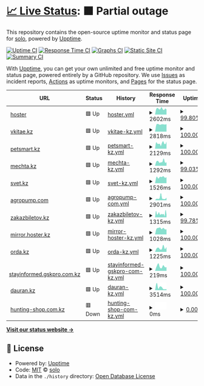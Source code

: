 # [📈 Live Status](https://solo10010.github.io/upptime): <!--live status--> **🟧 Partial outage**

This repository contains the open-source uptime monitor and status page for [solo](https://solo10010.github.io/), powered by [Upptime](https://github.com/upptime/upptime).

[![Uptime CI](https://github.com/solo10010/upptime/workflows/Uptime%20CI/badge.svg)](https://github.com/solo10010/upptime/actions?query=workflow%3A%22Uptime+CI%22)
[![Response Time CI](https://github.com/solo10010/upptime/workflows/Response%20Time%20CI/badge.svg)](https://github.com/solo10010/upptime/actions?query=workflow%3A%22Response+Time+CI%22)
[![Graphs CI](https://github.com/solo10010/upptime/workflows/Graphs%20CI/badge.svg)](https://github.com/solo10010/upptime/actions?query=workflow%3A%22Graphs+CI%22)
[![Static Site CI](https://github.com/solo10010/upptime/workflows/Static%20Site%20CI/badge.svg)](https://github.com/solo10010/upptime/actions?query=workflow%3A%22Static+Site+CI%22)
[![Summary CI](https://github.com/solo10010/upptime/workflows/Summary%20CI/badge.svg)](https://github.com/solo10010/upptime/actions?query=workflow%3A%22Summary+CI%22)

With [Upptime](https://upptime.js.org), you can get your own unlimited and free uptime monitor and status page, powered entirely by a GitHub repository. We use [Issues](https://github.com/solo10010/upptime/issues) as incident reports, [Actions](https://github.com/solo10010/upptime/actions) as uptime monitors, and [Pages](https://solo10010.github.io/upptime) for the status page.

<!--start: status pages-->
<!-- This summary is generated by Upptime (https://github.com/upptime/upptime) -->
<!-- Do not edit this manually, your changes will be overwritten -->
<!-- prettier-ignore -->
| URL | Status | History | Response Time | Uptime |
| --- | ------ | ------- | ------------- | ------ |
| <img alt="" src="https://icons.duckduckgo.com/ip3/hoster.kz.ico" height="13"> [hoster](https://hoster.kz/) | 🟩 Up | [hoster.yml](https://github.com/solo10010/upptime/commits/HEAD/history/hoster.yml) | <details><summary><img alt="Response time graph" src="./graphs/hoster/response-time-week.png" height="20"> 2602ms</summary><br><a href="https://solo10010.github.io/upptime/history/hoster"><img alt="Response time 3000" src="https://img.shields.io/endpoint?url=https%3A%2F%2Fraw.githubusercontent.com%2Fsolo10010%2Fupptime%2FHEAD%2Fapi%2Fhoster%2Fresponse-time.json"></a><br><a href="https://solo10010.github.io/upptime/history/hoster"><img alt="24-hour response time 2776" src="https://img.shields.io/endpoint?url=https%3A%2F%2Fraw.githubusercontent.com%2Fsolo10010%2Fupptime%2FHEAD%2Fapi%2Fhoster%2Fresponse-time-day.json"></a><br><a href="https://solo10010.github.io/upptime/history/hoster"><img alt="7-day response time 2602" src="https://img.shields.io/endpoint?url=https%3A%2F%2Fraw.githubusercontent.com%2Fsolo10010%2Fupptime%2FHEAD%2Fapi%2Fhoster%2Fresponse-time-week.json"></a><br><a href="https://solo10010.github.io/upptime/history/hoster"><img alt="30-day response time 3104" src="https://img.shields.io/endpoint?url=https%3A%2F%2Fraw.githubusercontent.com%2Fsolo10010%2Fupptime%2FHEAD%2Fapi%2Fhoster%2Fresponse-time-month.json"></a><br><a href="https://solo10010.github.io/upptime/history/hoster"><img alt="1-year response time 1975" src="https://img.shields.io/endpoint?url=https%3A%2F%2Fraw.githubusercontent.com%2Fsolo10010%2Fupptime%2FHEAD%2Fapi%2Fhoster%2Fresponse-time-year.json"></a></details> | <details><summary><a href="https://solo10010.github.io/upptime/history/hoster">99.80%</a></summary><a href="https://solo10010.github.io/upptime/history/hoster"><img alt="All-time uptime 99.80%" src="https://img.shields.io/endpoint?url=https%3A%2F%2Fraw.githubusercontent.com%2Fsolo10010%2Fupptime%2FHEAD%2Fapi%2Fhoster%2Fuptime.json"></a><br><a href="https://solo10010.github.io/upptime/history/hoster"><img alt="24-hour uptime 100.00%" src="https://img.shields.io/endpoint?url=https%3A%2F%2Fraw.githubusercontent.com%2Fsolo10010%2Fupptime%2FHEAD%2Fapi%2Fhoster%2Fuptime-day.json"></a><br><a href="https://solo10010.github.io/upptime/history/hoster"><img alt="7-day uptime 99.80%" src="https://img.shields.io/endpoint?url=https%3A%2F%2Fraw.githubusercontent.com%2Fsolo10010%2Fupptime%2FHEAD%2Fapi%2Fhoster%2Fuptime-week.json"></a><br><a href="https://solo10010.github.io/upptime/history/hoster"><img alt="30-day uptime 99.92%" src="https://img.shields.io/endpoint?url=https%3A%2F%2Fraw.githubusercontent.com%2Fsolo10010%2Fupptime%2FHEAD%2Fapi%2Fhoster%2Fuptime-month.json"></a><br><a href="https://solo10010.github.io/upptime/history/hoster"><img alt="1-year uptime 99.89%" src="https://img.shields.io/endpoint?url=https%3A%2F%2Fraw.githubusercontent.com%2Fsolo10010%2Fupptime%2FHEAD%2Fapi%2Fhoster%2Fuptime-year.json"></a></details>
| <img alt="" src="https://icons.duckduckgo.com/ip3/vkitae.kz.ico" height="13"> [vkitae.kz](https://vkitae.kz/) | 🟩 Up | [vkitae-kz.yml](https://github.com/solo10010/upptime/commits/HEAD/history/vkitae-kz.yml) | <details><summary><img alt="Response time graph" src="./graphs/vkitae-kz/response-time-week.png" height="20"> 2818ms</summary><br><a href="https://solo10010.github.io/upptime/history/vkitae-kz"><img alt="Response time 2979" src="https://img.shields.io/endpoint?url=https%3A%2F%2Fraw.githubusercontent.com%2Fsolo10010%2Fupptime%2FHEAD%2Fapi%2Fvkitae-kz%2Fresponse-time.json"></a><br><a href="https://solo10010.github.io/upptime/history/vkitae-kz"><img alt="24-hour response time 2707" src="https://img.shields.io/endpoint?url=https%3A%2F%2Fraw.githubusercontent.com%2Fsolo10010%2Fupptime%2FHEAD%2Fapi%2Fvkitae-kz%2Fresponse-time-day.json"></a><br><a href="https://solo10010.github.io/upptime/history/vkitae-kz"><img alt="7-day response time 2818" src="https://img.shields.io/endpoint?url=https%3A%2F%2Fraw.githubusercontent.com%2Fsolo10010%2Fupptime%2FHEAD%2Fapi%2Fvkitae-kz%2Fresponse-time-week.json"></a><br><a href="https://solo10010.github.io/upptime/history/vkitae-kz"><img alt="30-day response time 3109" src="https://img.shields.io/endpoint?url=https%3A%2F%2Fraw.githubusercontent.com%2Fsolo10010%2Fupptime%2FHEAD%2Fapi%2Fvkitae-kz%2Fresponse-time-month.json"></a><br><a href="https://solo10010.github.io/upptime/history/vkitae-kz"><img alt="1-year response time 3204" src="https://img.shields.io/endpoint?url=https%3A%2F%2Fraw.githubusercontent.com%2Fsolo10010%2Fupptime%2FHEAD%2Fapi%2Fvkitae-kz%2Fresponse-time-year.json"></a></details> | <details><summary><a href="https://solo10010.github.io/upptime/history/vkitae-kz">100.00%</a></summary><a href="https://solo10010.github.io/upptime/history/vkitae-kz"><img alt="All-time uptime 99.77%" src="https://img.shields.io/endpoint?url=https%3A%2F%2Fraw.githubusercontent.com%2Fsolo10010%2Fupptime%2FHEAD%2Fapi%2Fvkitae-kz%2Fuptime.json"></a><br><a href="https://solo10010.github.io/upptime/history/vkitae-kz"><img alt="24-hour uptime 100.00%" src="https://img.shields.io/endpoint?url=https%3A%2F%2Fraw.githubusercontent.com%2Fsolo10010%2Fupptime%2FHEAD%2Fapi%2Fvkitae-kz%2Fuptime-day.json"></a><br><a href="https://solo10010.github.io/upptime/history/vkitae-kz"><img alt="7-day uptime 100.00%" src="https://img.shields.io/endpoint?url=https%3A%2F%2Fraw.githubusercontent.com%2Fsolo10010%2Fupptime%2FHEAD%2Fapi%2Fvkitae-kz%2Fuptime-week.json"></a><br><a href="https://solo10010.github.io/upptime/history/vkitae-kz"><img alt="30-day uptime 100.00%" src="https://img.shields.io/endpoint?url=https%3A%2F%2Fraw.githubusercontent.com%2Fsolo10010%2Fupptime%2FHEAD%2Fapi%2Fvkitae-kz%2Fuptime-month.json"></a><br><a href="https://solo10010.github.io/upptime/history/vkitae-kz"><img alt="1-year uptime 99.92%" src="https://img.shields.io/endpoint?url=https%3A%2F%2Fraw.githubusercontent.com%2Fsolo10010%2Fupptime%2FHEAD%2Fapi%2Fvkitae-kz%2Fuptime-year.json"></a></details>
| <img alt="" src="https://icons.duckduckgo.com/ip3/petsmart.kz.ico" height="13"> [petsmart.kz](https://petsmart.kz/) | 🟩 Up | [petsmart-kz.yml](https://github.com/solo10010/upptime/commits/HEAD/history/petsmart-kz.yml) | <details><summary><img alt="Response time graph" src="./graphs/petsmart-kz/response-time-week.png" height="20"> 2129ms</summary><br><a href="https://solo10010.github.io/upptime/history/petsmart-kz"><img alt="Response time 4263" src="https://img.shields.io/endpoint?url=https%3A%2F%2Fraw.githubusercontent.com%2Fsolo10010%2Fupptime%2FHEAD%2Fapi%2Fpetsmart-kz%2Fresponse-time.json"></a><br><a href="https://solo10010.github.io/upptime/history/petsmart-kz"><img alt="24-hour response time 3004" src="https://img.shields.io/endpoint?url=https%3A%2F%2Fraw.githubusercontent.com%2Fsolo10010%2Fupptime%2FHEAD%2Fapi%2Fpetsmart-kz%2Fresponse-time-day.json"></a><br><a href="https://solo10010.github.io/upptime/history/petsmart-kz"><img alt="7-day response time 2129" src="https://img.shields.io/endpoint?url=https%3A%2F%2Fraw.githubusercontent.com%2Fsolo10010%2Fupptime%2FHEAD%2Fapi%2Fpetsmart-kz%2Fresponse-time-week.json"></a><br><a href="https://solo10010.github.io/upptime/history/petsmart-kz"><img alt="30-day response time 2492" src="https://img.shields.io/endpoint?url=https%3A%2F%2Fraw.githubusercontent.com%2Fsolo10010%2Fupptime%2FHEAD%2Fapi%2Fpetsmart-kz%2Fresponse-time-month.json"></a><br><a href="https://solo10010.github.io/upptime/history/petsmart-kz"><img alt="1-year response time 4418" src="https://img.shields.io/endpoint?url=https%3A%2F%2Fraw.githubusercontent.com%2Fsolo10010%2Fupptime%2FHEAD%2Fapi%2Fpetsmart-kz%2Fresponse-time-year.json"></a></details> | <details><summary><a href="https://solo10010.github.io/upptime/history/petsmart-kz">100.00%</a></summary><a href="https://solo10010.github.io/upptime/history/petsmart-kz"><img alt="All-time uptime 99.51%" src="https://img.shields.io/endpoint?url=https%3A%2F%2Fraw.githubusercontent.com%2Fsolo10010%2Fupptime%2FHEAD%2Fapi%2Fpetsmart-kz%2Fuptime.json"></a><br><a href="https://solo10010.github.io/upptime/history/petsmart-kz"><img alt="24-hour uptime 100.00%" src="https://img.shields.io/endpoint?url=https%3A%2F%2Fraw.githubusercontent.com%2Fsolo10010%2Fupptime%2FHEAD%2Fapi%2Fpetsmart-kz%2Fuptime-day.json"></a><br><a href="https://solo10010.github.io/upptime/history/petsmart-kz"><img alt="7-day uptime 100.00%" src="https://img.shields.io/endpoint?url=https%3A%2F%2Fraw.githubusercontent.com%2Fsolo10010%2Fupptime%2FHEAD%2Fapi%2Fpetsmart-kz%2Fuptime-week.json"></a><br><a href="https://solo10010.github.io/upptime/history/petsmart-kz"><img alt="30-day uptime 100.00%" src="https://img.shields.io/endpoint?url=https%3A%2F%2Fraw.githubusercontent.com%2Fsolo10010%2Fupptime%2FHEAD%2Fapi%2Fpetsmart-kz%2Fuptime-month.json"></a><br><a href="https://solo10010.github.io/upptime/history/petsmart-kz"><img alt="1-year uptime 99.75%" src="https://img.shields.io/endpoint?url=https%3A%2F%2Fraw.githubusercontent.com%2Fsolo10010%2Fupptime%2FHEAD%2Fapi%2Fpetsmart-kz%2Fuptime-year.json"></a></details>
| <img alt="" src="https://icons.duckduckgo.com/ip3/null.ico" height="13"> [mechta.kz](www.mechta.kz) | 🟩 Up | [mechta-kz.yml](https://github.com/solo10010/upptime/commits/HEAD/history/mechta-kz.yml) | <details><summary><img alt="Response time graph" src="./graphs/mechta-kz/response-time-week.png" height="20"> 1292ms</summary><br><a href="https://solo10010.github.io/upptime/history/mechta-kz"><img alt="Response time 1590" src="https://img.shields.io/endpoint?url=https%3A%2F%2Fraw.githubusercontent.com%2Fsolo10010%2Fupptime%2FHEAD%2Fapi%2Fmechta-kz%2Fresponse-time.json"></a><br><a href="https://solo10010.github.io/upptime/history/mechta-kz"><img alt="24-hour response time 1134" src="https://img.shields.io/endpoint?url=https%3A%2F%2Fraw.githubusercontent.com%2Fsolo10010%2Fupptime%2FHEAD%2Fapi%2Fmechta-kz%2Fresponse-time-day.json"></a><br><a href="https://solo10010.github.io/upptime/history/mechta-kz"><img alt="7-day response time 1292" src="https://img.shields.io/endpoint?url=https%3A%2F%2Fraw.githubusercontent.com%2Fsolo10010%2Fupptime%2FHEAD%2Fapi%2Fmechta-kz%2Fresponse-time-week.json"></a><br><a href="https://solo10010.github.io/upptime/history/mechta-kz"><img alt="30-day response time 1389" src="https://img.shields.io/endpoint?url=https%3A%2F%2Fraw.githubusercontent.com%2Fsolo10010%2Fupptime%2FHEAD%2Fapi%2Fmechta-kz%2Fresponse-time-month.json"></a><br><a href="https://solo10010.github.io/upptime/history/mechta-kz"><img alt="1-year response time 1634" src="https://img.shields.io/endpoint?url=https%3A%2F%2Fraw.githubusercontent.com%2Fsolo10010%2Fupptime%2FHEAD%2Fapi%2Fmechta-kz%2Fresponse-time-year.json"></a></details> | <details><summary><a href="https://solo10010.github.io/upptime/history/mechta-kz">99.03%</a></summary><a href="https://solo10010.github.io/upptime/history/mechta-kz"><img alt="All-time uptime 99.35%" src="https://img.shields.io/endpoint?url=https%3A%2F%2Fraw.githubusercontent.com%2Fsolo10010%2Fupptime%2FHEAD%2Fapi%2Fmechta-kz%2Fuptime.json"></a><br><a href="https://solo10010.github.io/upptime/history/mechta-kz"><img alt="24-hour uptime 100.00%" src="https://img.shields.io/endpoint?url=https%3A%2F%2Fraw.githubusercontent.com%2Fsolo10010%2Fupptime%2FHEAD%2Fapi%2Fmechta-kz%2Fuptime-day.json"></a><br><a href="https://solo10010.github.io/upptime/history/mechta-kz"><img alt="7-day uptime 99.03%" src="https://img.shields.io/endpoint?url=https%3A%2F%2Fraw.githubusercontent.com%2Fsolo10010%2Fupptime%2FHEAD%2Fapi%2Fmechta-kz%2Fuptime-week.json"></a><br><a href="https://solo10010.github.io/upptime/history/mechta-kz"><img alt="30-day uptime 99.78%" src="https://img.shields.io/endpoint?url=https%3A%2F%2Fraw.githubusercontent.com%2Fsolo10010%2Fupptime%2FHEAD%2Fapi%2Fmechta-kz%2Fuptime-month.json"></a><br><a href="https://solo10010.github.io/upptime/history/mechta-kz"><img alt="1-year uptime 98.96%" src="https://img.shields.io/endpoint?url=https%3A%2F%2Fraw.githubusercontent.com%2Fsolo10010%2Fupptime%2FHEAD%2Fapi%2Fmechta-kz%2Fuptime-year.json"></a></details>
| <img alt="" src="https://icons.duckduckgo.com/ip3/svet.kz.ico" height="13"> [svet.kz](https://svet.kz/) | 🟩 Up | [svet-kz.yml](https://github.com/solo10010/upptime/commits/HEAD/history/svet-kz.yml) | <details><summary><img alt="Response time graph" src="./graphs/svet-kz/response-time-week.png" height="20"> 1526ms</summary><br><a href="https://solo10010.github.io/upptime/history/svet-kz"><img alt="Response time 2776" src="https://img.shields.io/endpoint?url=https%3A%2F%2Fraw.githubusercontent.com%2Fsolo10010%2Fupptime%2FHEAD%2Fapi%2Fsvet-kz%2Fresponse-time.json"></a><br><a href="https://solo10010.github.io/upptime/history/svet-kz"><img alt="24-hour response time 1432" src="https://img.shields.io/endpoint?url=https%3A%2F%2Fraw.githubusercontent.com%2Fsolo10010%2Fupptime%2FHEAD%2Fapi%2Fsvet-kz%2Fresponse-time-day.json"></a><br><a href="https://solo10010.github.io/upptime/history/svet-kz"><img alt="7-day response time 1526" src="https://img.shields.io/endpoint?url=https%3A%2F%2Fraw.githubusercontent.com%2Fsolo10010%2Fupptime%2FHEAD%2Fapi%2Fsvet-kz%2Fresponse-time-week.json"></a><br><a href="https://solo10010.github.io/upptime/history/svet-kz"><img alt="30-day response time 1675" src="https://img.shields.io/endpoint?url=https%3A%2F%2Fraw.githubusercontent.com%2Fsolo10010%2Fupptime%2FHEAD%2Fapi%2Fsvet-kz%2Fresponse-time-month.json"></a><br><a href="https://solo10010.github.io/upptime/history/svet-kz"><img alt="1-year response time 2753" src="https://img.shields.io/endpoint?url=https%3A%2F%2Fraw.githubusercontent.com%2Fsolo10010%2Fupptime%2FHEAD%2Fapi%2Fsvet-kz%2Fresponse-time-year.json"></a></details> | <details><summary><a href="https://solo10010.github.io/upptime/history/svet-kz">100.00%</a></summary><a href="https://solo10010.github.io/upptime/history/svet-kz"><img alt="All-time uptime 99.55%" src="https://img.shields.io/endpoint?url=https%3A%2F%2Fraw.githubusercontent.com%2Fsolo10010%2Fupptime%2FHEAD%2Fapi%2Fsvet-kz%2Fuptime.json"></a><br><a href="https://solo10010.github.io/upptime/history/svet-kz"><img alt="24-hour uptime 100.00%" src="https://img.shields.io/endpoint?url=https%3A%2F%2Fraw.githubusercontent.com%2Fsolo10010%2Fupptime%2FHEAD%2Fapi%2Fsvet-kz%2Fuptime-day.json"></a><br><a href="https://solo10010.github.io/upptime/history/svet-kz"><img alt="7-day uptime 100.00%" src="https://img.shields.io/endpoint?url=https%3A%2F%2Fraw.githubusercontent.com%2Fsolo10010%2Fupptime%2FHEAD%2Fapi%2Fsvet-kz%2Fuptime-week.json"></a><br><a href="https://solo10010.github.io/upptime/history/svet-kz"><img alt="30-day uptime 99.62%" src="https://img.shields.io/endpoint?url=https%3A%2F%2Fraw.githubusercontent.com%2Fsolo10010%2Fupptime%2FHEAD%2Fapi%2Fsvet-kz%2Fuptime-month.json"></a><br><a href="https://solo10010.github.io/upptime/history/svet-kz"><img alt="1-year uptime 99.40%" src="https://img.shields.io/endpoint?url=https%3A%2F%2Fraw.githubusercontent.com%2Fsolo10010%2Fupptime%2FHEAD%2Fapi%2Fsvet-kz%2Fuptime-year.json"></a></details>
| <img alt="" src="https://icons.duckduckgo.com/ip3/agropump.com.ico" height="13"> [agropump.com](https://agropump.com/) | 🟩 Up | [agropump-com.yml](https://github.com/solo10010/upptime/commits/HEAD/history/agropump-com.yml) | <details><summary><img alt="Response time graph" src="./graphs/agropump-com/response-time-week.png" height="20"> 2901ms</summary><br><a href="https://solo10010.github.io/upptime/history/agropump-com"><img alt="Response time 3355" src="https://img.shields.io/endpoint?url=https%3A%2F%2Fraw.githubusercontent.com%2Fsolo10010%2Fupptime%2FHEAD%2Fapi%2Fagropump-com%2Fresponse-time.json"></a><br><a href="https://solo10010.github.io/upptime/history/agropump-com"><img alt="24-hour response time 3785" src="https://img.shields.io/endpoint?url=https%3A%2F%2Fraw.githubusercontent.com%2Fsolo10010%2Fupptime%2FHEAD%2Fapi%2Fagropump-com%2Fresponse-time-day.json"></a><br><a href="https://solo10010.github.io/upptime/history/agropump-com"><img alt="7-day response time 2901" src="https://img.shields.io/endpoint?url=https%3A%2F%2Fraw.githubusercontent.com%2Fsolo10010%2Fupptime%2FHEAD%2Fapi%2Fagropump-com%2Fresponse-time-week.json"></a><br><a href="https://solo10010.github.io/upptime/history/agropump-com"><img alt="30-day response time 2635" src="https://img.shields.io/endpoint?url=https%3A%2F%2Fraw.githubusercontent.com%2Fsolo10010%2Fupptime%2FHEAD%2Fapi%2Fagropump-com%2Fresponse-time-month.json"></a><br><a href="https://solo10010.github.io/upptime/history/agropump-com"><img alt="1-year response time 2949" src="https://img.shields.io/endpoint?url=https%3A%2F%2Fraw.githubusercontent.com%2Fsolo10010%2Fupptime%2FHEAD%2Fapi%2Fagropump-com%2Fresponse-time-year.json"></a></details> | <details><summary><a href="https://solo10010.github.io/upptime/history/agropump-com">100.00%</a></summary><a href="https://solo10010.github.io/upptime/history/agropump-com"><img alt="All-time uptime 99.16%" src="https://img.shields.io/endpoint?url=https%3A%2F%2Fraw.githubusercontent.com%2Fsolo10010%2Fupptime%2FHEAD%2Fapi%2Fagropump-com%2Fuptime.json"></a><br><a href="https://solo10010.github.io/upptime/history/agropump-com"><img alt="24-hour uptime 100.00%" src="https://img.shields.io/endpoint?url=https%3A%2F%2Fraw.githubusercontent.com%2Fsolo10010%2Fupptime%2FHEAD%2Fapi%2Fagropump-com%2Fuptime-day.json"></a><br><a href="https://solo10010.github.io/upptime/history/agropump-com"><img alt="7-day uptime 100.00%" src="https://img.shields.io/endpoint?url=https%3A%2F%2Fraw.githubusercontent.com%2Fsolo10010%2Fupptime%2FHEAD%2Fapi%2Fagropump-com%2Fuptime-week.json"></a><br><a href="https://solo10010.github.io/upptime/history/agropump-com"><img alt="30-day uptime 100.00%" src="https://img.shields.io/endpoint?url=https%3A%2F%2Fraw.githubusercontent.com%2Fsolo10010%2Fupptime%2FHEAD%2Fapi%2Fagropump-com%2Fuptime-month.json"></a><br><a href="https://solo10010.github.io/upptime/history/agropump-com"><img alt="1-year uptime 99.81%" src="https://img.shields.io/endpoint?url=https%3A%2F%2Fraw.githubusercontent.com%2Fsolo10010%2Fupptime%2FHEAD%2Fapi%2Fagropump-com%2Fuptime-year.json"></a></details>
| <img alt="" src="https://icons.duckduckgo.com/ip3/zakazbiletov.kz.ico" height="13"> [zakazbiletov.kz](https://zakazbiletov.kz/) | 🟩 Up | [zakazbiletov-kz.yml](https://github.com/solo10010/upptime/commits/HEAD/history/zakazbiletov-kz.yml) | <details><summary><img alt="Response time graph" src="./graphs/zakazbiletov-kz/response-time-week.png" height="20"> 1315ms</summary><br><a href="https://solo10010.github.io/upptime/history/zakazbiletov-kz"><img alt="Response time 4340" src="https://img.shields.io/endpoint?url=https%3A%2F%2Fraw.githubusercontent.com%2Fsolo10010%2Fupptime%2FHEAD%2Fapi%2Fzakazbiletov-kz%2Fresponse-time.json"></a><br><a href="https://solo10010.github.io/upptime/history/zakazbiletov-kz"><img alt="24-hour response time 1132" src="https://img.shields.io/endpoint?url=https%3A%2F%2Fraw.githubusercontent.com%2Fsolo10010%2Fupptime%2FHEAD%2Fapi%2Fzakazbiletov-kz%2Fresponse-time-day.json"></a><br><a href="https://solo10010.github.io/upptime/history/zakazbiletov-kz"><img alt="7-day response time 1315" src="https://img.shields.io/endpoint?url=https%3A%2F%2Fraw.githubusercontent.com%2Fsolo10010%2Fupptime%2FHEAD%2Fapi%2Fzakazbiletov-kz%2Fresponse-time-week.json"></a><br><a href="https://solo10010.github.io/upptime/history/zakazbiletov-kz"><img alt="30-day response time 1739" src="https://img.shields.io/endpoint?url=https%3A%2F%2Fraw.githubusercontent.com%2Fsolo10010%2Fupptime%2FHEAD%2Fapi%2Fzakazbiletov-kz%2Fresponse-time-month.json"></a><br><a href="https://solo10010.github.io/upptime/history/zakazbiletov-kz"><img alt="1-year response time 4519" src="https://img.shields.io/endpoint?url=https%3A%2F%2Fraw.githubusercontent.com%2Fsolo10010%2Fupptime%2FHEAD%2Fapi%2Fzakazbiletov-kz%2Fresponse-time-year.json"></a></details> | <details><summary><a href="https://solo10010.github.io/upptime/history/zakazbiletov-kz">99.78%</a></summary><a href="https://solo10010.github.io/upptime/history/zakazbiletov-kz"><img alt="All-time uptime 99.77%" src="https://img.shields.io/endpoint?url=https%3A%2F%2Fraw.githubusercontent.com%2Fsolo10010%2Fupptime%2FHEAD%2Fapi%2Fzakazbiletov-kz%2Fuptime.json"></a><br><a href="https://solo10010.github.io/upptime/history/zakazbiletov-kz"><img alt="24-hour uptime 100.00%" src="https://img.shields.io/endpoint?url=https%3A%2F%2Fraw.githubusercontent.com%2Fsolo10010%2Fupptime%2FHEAD%2Fapi%2Fzakazbiletov-kz%2Fuptime-day.json"></a><br><a href="https://solo10010.github.io/upptime/history/zakazbiletov-kz"><img alt="7-day uptime 99.78%" src="https://img.shields.io/endpoint?url=https%3A%2F%2Fraw.githubusercontent.com%2Fsolo10010%2Fupptime%2FHEAD%2Fapi%2Fzakazbiletov-kz%2Fuptime-week.json"></a><br><a href="https://solo10010.github.io/upptime/history/zakazbiletov-kz"><img alt="30-day uptime 99.44%" src="https://img.shields.io/endpoint?url=https%3A%2F%2Fraw.githubusercontent.com%2Fsolo10010%2Fupptime%2FHEAD%2Fapi%2Fzakazbiletov-kz%2Fuptime-month.json"></a><br><a href="https://solo10010.github.io/upptime/history/zakazbiletov-kz"><img alt="1-year uptime 99.84%" src="https://img.shields.io/endpoint?url=https%3A%2F%2Fraw.githubusercontent.com%2Fsolo10010%2Fupptime%2FHEAD%2Fapi%2Fzakazbiletov-kz%2Fuptime-year.json"></a></details>
| <img alt="" src="https://icons.duckduckgo.com/ip3/mirror.hoster.kz.ico" height="13"> [mirror.hoster.kz](https://mirror.hoster.kz/) | 🟩 Up | [mirror-hoster-kz.yml](https://github.com/solo10010/upptime/commits/HEAD/history/mirror-hoster-kz.yml) | <details><summary><img alt="Response time graph" src="./graphs/mirror-hoster-kz/response-time-week.png" height="20"> 1028ms</summary><br><a href="https://solo10010.github.io/upptime/history/mirror-hoster-kz"><img alt="Response time 1111" src="https://img.shields.io/endpoint?url=https%3A%2F%2Fraw.githubusercontent.com%2Fsolo10010%2Fupptime%2FHEAD%2Fapi%2Fmirror-hoster-kz%2Fresponse-time.json"></a><br><a href="https://solo10010.github.io/upptime/history/mirror-hoster-kz"><img alt="24-hour response time 799" src="https://img.shields.io/endpoint?url=https%3A%2F%2Fraw.githubusercontent.com%2Fsolo10010%2Fupptime%2FHEAD%2Fapi%2Fmirror-hoster-kz%2Fresponse-time-day.json"></a><br><a href="https://solo10010.github.io/upptime/history/mirror-hoster-kz"><img alt="7-day response time 1028" src="https://img.shields.io/endpoint?url=https%3A%2F%2Fraw.githubusercontent.com%2Fsolo10010%2Fupptime%2FHEAD%2Fapi%2Fmirror-hoster-kz%2Fresponse-time-week.json"></a><br><a href="https://solo10010.github.io/upptime/history/mirror-hoster-kz"><img alt="30-day response time 1059" src="https://img.shields.io/endpoint?url=https%3A%2F%2Fraw.githubusercontent.com%2Fsolo10010%2Fupptime%2FHEAD%2Fapi%2Fmirror-hoster-kz%2Fresponse-time-month.json"></a><br><a href="https://solo10010.github.io/upptime/history/mirror-hoster-kz"><img alt="1-year response time 1132" src="https://img.shields.io/endpoint?url=https%3A%2F%2Fraw.githubusercontent.com%2Fsolo10010%2Fupptime%2FHEAD%2Fapi%2Fmirror-hoster-kz%2Fresponse-time-year.json"></a></details> | <details><summary><a href="https://solo10010.github.io/upptime/history/mirror-hoster-kz">100.00%</a></summary><a href="https://solo10010.github.io/upptime/history/mirror-hoster-kz"><img alt="All-time uptime 99.95%" src="https://img.shields.io/endpoint?url=https%3A%2F%2Fraw.githubusercontent.com%2Fsolo10010%2Fupptime%2FHEAD%2Fapi%2Fmirror-hoster-kz%2Fuptime.json"></a><br><a href="https://solo10010.github.io/upptime/history/mirror-hoster-kz"><img alt="24-hour uptime 100.00%" src="https://img.shields.io/endpoint?url=https%3A%2F%2Fraw.githubusercontent.com%2Fsolo10010%2Fupptime%2FHEAD%2Fapi%2Fmirror-hoster-kz%2Fuptime-day.json"></a><br><a href="https://solo10010.github.io/upptime/history/mirror-hoster-kz"><img alt="7-day uptime 100.00%" src="https://img.shields.io/endpoint?url=https%3A%2F%2Fraw.githubusercontent.com%2Fsolo10010%2Fupptime%2FHEAD%2Fapi%2Fmirror-hoster-kz%2Fuptime-week.json"></a><br><a href="https://solo10010.github.io/upptime/history/mirror-hoster-kz"><img alt="30-day uptime 100.00%" src="https://img.shields.io/endpoint?url=https%3A%2F%2Fraw.githubusercontent.com%2Fsolo10010%2Fupptime%2FHEAD%2Fapi%2Fmirror-hoster-kz%2Fuptime-month.json"></a><br><a href="https://solo10010.github.io/upptime/history/mirror-hoster-kz"><img alt="1-year uptime 99.97%" src="https://img.shields.io/endpoint?url=https%3A%2F%2Fraw.githubusercontent.com%2Fsolo10010%2Fupptime%2FHEAD%2Fapi%2Fmirror-hoster-kz%2Fuptime-year.json"></a></details>
| <img alt="" src="https://icons.duckduckgo.com/ip3/orda.kz.ico" height="13"> [orda.kz](https://orda.kz/) | 🟩 Up | [orda-kz.yml](https://github.com/solo10010/upptime/commits/HEAD/history/orda-kz.yml) | <details><summary><img alt="Response time graph" src="./graphs/orda-kz/response-time-week.png" height="20"> 1225ms</summary><br><a href="https://solo10010.github.io/upptime/history/orda-kz"><img alt="Response time 1449" src="https://img.shields.io/endpoint?url=https%3A%2F%2Fraw.githubusercontent.com%2Fsolo10010%2Fupptime%2FHEAD%2Fapi%2Forda-kz%2Fresponse-time.json"></a><br><a href="https://solo10010.github.io/upptime/history/orda-kz"><img alt="24-hour response time 861" src="https://img.shields.io/endpoint?url=https%3A%2F%2Fraw.githubusercontent.com%2Fsolo10010%2Fupptime%2FHEAD%2Fapi%2Forda-kz%2Fresponse-time-day.json"></a><br><a href="https://solo10010.github.io/upptime/history/orda-kz"><img alt="7-day response time 1225" src="https://img.shields.io/endpoint?url=https%3A%2F%2Fraw.githubusercontent.com%2Fsolo10010%2Fupptime%2FHEAD%2Fapi%2Forda-kz%2Fresponse-time-week.json"></a><br><a href="https://solo10010.github.io/upptime/history/orda-kz"><img alt="30-day response time 1048" src="https://img.shields.io/endpoint?url=https%3A%2F%2Fraw.githubusercontent.com%2Fsolo10010%2Fupptime%2FHEAD%2Fapi%2Forda-kz%2Fresponse-time-month.json"></a><br><a href="https://solo10010.github.io/upptime/history/orda-kz"><img alt="1-year response time 1526" src="https://img.shields.io/endpoint?url=https%3A%2F%2Fraw.githubusercontent.com%2Fsolo10010%2Fupptime%2FHEAD%2Fapi%2Forda-kz%2Fresponse-time-year.json"></a></details> | <details><summary><a href="https://solo10010.github.io/upptime/history/orda-kz">100.00%</a></summary><a href="https://solo10010.github.io/upptime/history/orda-kz"><img alt="All-time uptime 94.62%" src="https://img.shields.io/endpoint?url=https%3A%2F%2Fraw.githubusercontent.com%2Fsolo10010%2Fupptime%2FHEAD%2Fapi%2Forda-kz%2Fuptime.json"></a><br><a href="https://solo10010.github.io/upptime/history/orda-kz"><img alt="24-hour uptime 100.00%" src="https://img.shields.io/endpoint?url=https%3A%2F%2Fraw.githubusercontent.com%2Fsolo10010%2Fupptime%2FHEAD%2Fapi%2Forda-kz%2Fuptime-day.json"></a><br><a href="https://solo10010.github.io/upptime/history/orda-kz"><img alt="7-day uptime 100.00%" src="https://img.shields.io/endpoint?url=https%3A%2F%2Fraw.githubusercontent.com%2Fsolo10010%2Fupptime%2FHEAD%2Fapi%2Forda-kz%2Fuptime-week.json"></a><br><a href="https://solo10010.github.io/upptime/history/orda-kz"><img alt="30-day uptime 100.00%" src="https://img.shields.io/endpoint?url=https%3A%2F%2Fraw.githubusercontent.com%2Fsolo10010%2Fupptime%2FHEAD%2Fapi%2Forda-kz%2Fuptime-month.json"></a><br><a href="https://solo10010.github.io/upptime/history/orda-kz"><img alt="1-year uptime 97.34%" src="https://img.shields.io/endpoint?url=https%3A%2F%2Fraw.githubusercontent.com%2Fsolo10010%2Fupptime%2FHEAD%2Fapi%2Forda-kz%2Fuptime-year.json"></a></details>
| <img alt="" src="https://icons.duckduckgo.com/ip3/www.stayinformed.gskpro.com.kz.ico" height="13"> [stayinformed.gskpro.com.kz](https://www.stayinformed.gskpro.com.kz/) | 🟩 Up | [stayinformed-gskpro-com-kz.yml](https://github.com/solo10010/upptime/commits/HEAD/history/stayinformed-gskpro-com-kz.yml) | <details><summary><img alt="Response time graph" src="./graphs/stayinformed-gskpro-com-kz/response-time-week.png" height="20"> 219ms</summary><br><a href="https://solo10010.github.io/upptime/history/stayinformed-gskpro-com-kz"><img alt="Response time 256" src="https://img.shields.io/endpoint?url=https%3A%2F%2Fraw.githubusercontent.com%2Fsolo10010%2Fupptime%2FHEAD%2Fapi%2Fstayinformed-gskpro-com-kz%2Fresponse-time.json"></a><br><a href="https://solo10010.github.io/upptime/history/stayinformed-gskpro-com-kz"><img alt="24-hour response time 182" src="https://img.shields.io/endpoint?url=https%3A%2F%2Fraw.githubusercontent.com%2Fsolo10010%2Fupptime%2FHEAD%2Fapi%2Fstayinformed-gskpro-com-kz%2Fresponse-time-day.json"></a><br><a href="https://solo10010.github.io/upptime/history/stayinformed-gskpro-com-kz"><img alt="7-day response time 219" src="https://img.shields.io/endpoint?url=https%3A%2F%2Fraw.githubusercontent.com%2Fsolo10010%2Fupptime%2FHEAD%2Fapi%2Fstayinformed-gskpro-com-kz%2Fresponse-time-week.json"></a><br><a href="https://solo10010.github.io/upptime/history/stayinformed-gskpro-com-kz"><img alt="30-day response time 240" src="https://img.shields.io/endpoint?url=https%3A%2F%2Fraw.githubusercontent.com%2Fsolo10010%2Fupptime%2FHEAD%2Fapi%2Fstayinformed-gskpro-com-kz%2Fresponse-time-month.json"></a><br><a href="https://solo10010.github.io/upptime/history/stayinformed-gskpro-com-kz"><img alt="1-year response time 256" src="https://img.shields.io/endpoint?url=https%3A%2F%2Fraw.githubusercontent.com%2Fsolo10010%2Fupptime%2FHEAD%2Fapi%2Fstayinformed-gskpro-com-kz%2Fresponse-time-year.json"></a></details> | <details><summary><a href="https://solo10010.github.io/upptime/history/stayinformed-gskpro-com-kz">100.00%</a></summary><a href="https://solo10010.github.io/upptime/history/stayinformed-gskpro-com-kz"><img alt="All-time uptime 100.00%" src="https://img.shields.io/endpoint?url=https%3A%2F%2Fraw.githubusercontent.com%2Fsolo10010%2Fupptime%2FHEAD%2Fapi%2Fstayinformed-gskpro-com-kz%2Fuptime.json"></a><br><a href="https://solo10010.github.io/upptime/history/stayinformed-gskpro-com-kz"><img alt="24-hour uptime 100.00%" src="https://img.shields.io/endpoint?url=https%3A%2F%2Fraw.githubusercontent.com%2Fsolo10010%2Fupptime%2FHEAD%2Fapi%2Fstayinformed-gskpro-com-kz%2Fuptime-day.json"></a><br><a href="https://solo10010.github.io/upptime/history/stayinformed-gskpro-com-kz"><img alt="7-day uptime 100.00%" src="https://img.shields.io/endpoint?url=https%3A%2F%2Fraw.githubusercontent.com%2Fsolo10010%2Fupptime%2FHEAD%2Fapi%2Fstayinformed-gskpro-com-kz%2Fuptime-week.json"></a><br><a href="https://solo10010.github.io/upptime/history/stayinformed-gskpro-com-kz"><img alt="30-day uptime 100.00%" src="https://img.shields.io/endpoint?url=https%3A%2F%2Fraw.githubusercontent.com%2Fsolo10010%2Fupptime%2FHEAD%2Fapi%2Fstayinformed-gskpro-com-kz%2Fuptime-month.json"></a><br><a href="https://solo10010.github.io/upptime/history/stayinformed-gskpro-com-kz"><img alt="1-year uptime 100.00%" src="https://img.shields.io/endpoint?url=https%3A%2F%2Fraw.githubusercontent.com%2Fsolo10010%2Fupptime%2FHEAD%2Fapi%2Fstayinformed-gskpro-com-kz%2Fuptime-year.json"></a></details>
| <img alt="" src="https://icons.duckduckgo.com/ip3/dauran.kz.ico" height="13"> [dauran.kz](https://dauran.kz/) | 🟩 Up | [dauran-kz.yml](https://github.com/solo10010/upptime/commits/HEAD/history/dauran-kz.yml) | <details><summary><img alt="Response time graph" src="./graphs/dauran-kz/response-time-week.png" height="20"> 3514ms</summary><br><a href="https://solo10010.github.io/upptime/history/dauran-kz"><img alt="Response time 2551" src="https://img.shields.io/endpoint?url=https%3A%2F%2Fraw.githubusercontent.com%2Fsolo10010%2Fupptime%2FHEAD%2Fapi%2Fdauran-kz%2Fresponse-time.json"></a><br><a href="https://solo10010.github.io/upptime/history/dauran-kz"><img alt="24-hour response time 1943" src="https://img.shields.io/endpoint?url=https%3A%2F%2Fraw.githubusercontent.com%2Fsolo10010%2Fupptime%2FHEAD%2Fapi%2Fdauran-kz%2Fresponse-time-day.json"></a><br><a href="https://solo10010.github.io/upptime/history/dauran-kz"><img alt="7-day response time 3514" src="https://img.shields.io/endpoint?url=https%3A%2F%2Fraw.githubusercontent.com%2Fsolo10010%2Fupptime%2FHEAD%2Fapi%2Fdauran-kz%2Fresponse-time-week.json"></a><br><a href="https://solo10010.github.io/upptime/history/dauran-kz"><img alt="30-day response time 3218" src="https://img.shields.io/endpoint?url=https%3A%2F%2Fraw.githubusercontent.com%2Fsolo10010%2Fupptime%2FHEAD%2Fapi%2Fdauran-kz%2Fresponse-time-month.json"></a><br><a href="https://solo10010.github.io/upptime/history/dauran-kz"><img alt="1-year response time 2551" src="https://img.shields.io/endpoint?url=https%3A%2F%2Fraw.githubusercontent.com%2Fsolo10010%2Fupptime%2FHEAD%2Fapi%2Fdauran-kz%2Fresponse-time-year.json"></a></details> | <details><summary><a href="https://solo10010.github.io/upptime/history/dauran-kz">100.00%</a></summary><a href="https://solo10010.github.io/upptime/history/dauran-kz"><img alt="All-time uptime 100.00%" src="https://img.shields.io/endpoint?url=https%3A%2F%2Fraw.githubusercontent.com%2Fsolo10010%2Fupptime%2FHEAD%2Fapi%2Fdauran-kz%2Fuptime.json"></a><br><a href="https://solo10010.github.io/upptime/history/dauran-kz"><img alt="24-hour uptime 100.00%" src="https://img.shields.io/endpoint?url=https%3A%2F%2Fraw.githubusercontent.com%2Fsolo10010%2Fupptime%2FHEAD%2Fapi%2Fdauran-kz%2Fuptime-day.json"></a><br><a href="https://solo10010.github.io/upptime/history/dauran-kz"><img alt="7-day uptime 100.00%" src="https://img.shields.io/endpoint?url=https%3A%2F%2Fraw.githubusercontent.com%2Fsolo10010%2Fupptime%2FHEAD%2Fapi%2Fdauran-kz%2Fuptime-week.json"></a><br><a href="https://solo10010.github.io/upptime/history/dauran-kz"><img alt="30-day uptime 100.00%" src="https://img.shields.io/endpoint?url=https%3A%2F%2Fraw.githubusercontent.com%2Fsolo10010%2Fupptime%2FHEAD%2Fapi%2Fdauran-kz%2Fuptime-month.json"></a><br><a href="https://solo10010.github.io/upptime/history/dauran-kz"><img alt="1-year uptime 100.00%" src="https://img.shields.io/endpoint?url=https%3A%2F%2Fraw.githubusercontent.com%2Fsolo10010%2Fupptime%2FHEAD%2Fapi%2Fdauran-kz%2Fuptime-year.json"></a></details>
| <img alt="" src="https://icons.duckduckgo.com/ip3/hunting-shop.com.kz.ico" height="13"> [hunting-shop.com.kz](https://hunting-shop.com.kz/) | 🟥 Down | [hunting-shop-com-kz.yml](https://github.com/solo10010/upptime/commits/HEAD/history/hunting-shop-com-kz.yml) | <details><summary><img alt="Response time graph" src="./graphs/hunting-shop-com-kz/response-time-week.png" height="20"> 0ms</summary><br><a href="https://solo10010.github.io/upptime/history/hunting-shop-com-kz"><img alt="Response time 3021" src="https://img.shields.io/endpoint?url=https%3A%2F%2Fraw.githubusercontent.com%2Fsolo10010%2Fupptime%2FHEAD%2Fapi%2Fhunting-shop-com-kz%2Fresponse-time.json"></a><br><a href="https://solo10010.github.io/upptime/history/hunting-shop-com-kz"><img alt="24-hour response time 0" src="https://img.shields.io/endpoint?url=https%3A%2F%2Fraw.githubusercontent.com%2Fsolo10010%2Fupptime%2FHEAD%2Fapi%2Fhunting-shop-com-kz%2Fresponse-time-day.json"></a><br><a href="https://solo10010.github.io/upptime/history/hunting-shop-com-kz"><img alt="7-day response time 0" src="https://img.shields.io/endpoint?url=https%3A%2F%2Fraw.githubusercontent.com%2Fsolo10010%2Fupptime%2FHEAD%2Fapi%2Fhunting-shop-com-kz%2Fresponse-time-week.json"></a><br><a href="https://solo10010.github.io/upptime/history/hunting-shop-com-kz"><img alt="30-day response time 3188" src="https://img.shields.io/endpoint?url=https%3A%2F%2Fraw.githubusercontent.com%2Fsolo10010%2Fupptime%2FHEAD%2Fapi%2Fhunting-shop-com-kz%2Fresponse-time-month.json"></a><br><a href="https://solo10010.github.io/upptime/history/hunting-shop-com-kz"><img alt="1-year response time 3021" src="https://img.shields.io/endpoint?url=https%3A%2F%2Fraw.githubusercontent.com%2Fsolo10010%2Fupptime%2FHEAD%2Fapi%2Fhunting-shop-com-kz%2Fresponse-time-year.json"></a></details> | <details><summary><a href="https://solo10010.github.io/upptime/history/hunting-shop-com-kz">0.00%</a></summary><a href="https://solo10010.github.io/upptime/history/hunting-shop-com-kz"><img alt="All-time uptime 65.62%" src="https://img.shields.io/endpoint?url=https%3A%2F%2Fraw.githubusercontent.com%2Fsolo10010%2Fupptime%2FHEAD%2Fapi%2Fhunting-shop-com-kz%2Fuptime.json"></a><br><a href="https://solo10010.github.io/upptime/history/hunting-shop-com-kz"><img alt="24-hour uptime 0.00%" src="https://img.shields.io/endpoint?url=https%3A%2F%2Fraw.githubusercontent.com%2Fsolo10010%2Fupptime%2FHEAD%2Fapi%2Fhunting-shop-com-kz%2Fuptime-day.json"></a><br><a href="https://solo10010.github.io/upptime/history/hunting-shop-com-kz"><img alt="7-day uptime 0.00%" src="https://img.shields.io/endpoint?url=https%3A%2F%2Fraw.githubusercontent.com%2Fsolo10010%2Fupptime%2FHEAD%2Fapi%2Fhunting-shop-com-kz%2Fuptime-week.json"></a><br><a href="https://solo10010.github.io/upptime/history/hunting-shop-com-kz"><img alt="30-day uptime 61.97%" src="https://img.shields.io/endpoint?url=https%3A%2F%2Fraw.githubusercontent.com%2Fsolo10010%2Fupptime%2FHEAD%2Fapi%2Fhunting-shop-com-kz%2Fuptime-month.json"></a><br><a href="https://solo10010.github.io/upptime/history/hunting-shop-com-kz"><img alt="1-year uptime 65.62%" src="https://img.shields.io/endpoint?url=https%3A%2F%2Fraw.githubusercontent.com%2Fsolo10010%2Fupptime%2FHEAD%2Fapi%2Fhunting-shop-com-kz%2Fuptime-year.json"></a></details>

<!--end: status pages-->

[**Visit our status website →**](https://solo10010.github.io/upptime)

## 📄 License

- Powered by: [Upptime](https://github.com/upptime/upptime)
- Code: [MIT](./LICENSE) © [solo](https://solo10010.github.io/)
- Data in the `./history` directory: [Open Database License](https://opendatacommons.org/licenses/odbl/1-0/)
